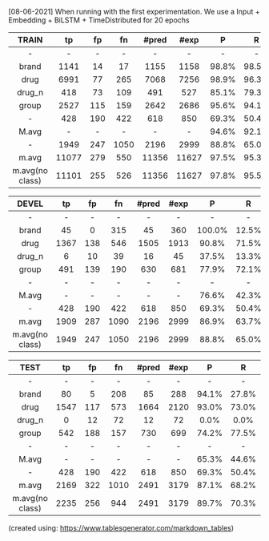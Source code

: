 [08-06-2021] When running with the first experimentation. We use a Input + Embedding + BiLSTM + TimeDistributed for 20 epochs

|      TRAIN      	|   tp  	|  fp 	|  fn  	| #pred 	|  #exp 	|   P   	|   R   	|   F1  	|
|:---------------:	|:-----:	|:---:	|:----:	|:-----:	|:-----:	|:-----:	|:-----:	|:-----:	|
|        -        	|   -   	|  -  	|   -  	|   -   	|   -   	|   -   	|   -   	|   -   	|
|      brand      	|  1141 	|  14 	|  17  	|  1155 	|  1158 	| 98.8% 	| 98.5% 	| 98.7% 	|
|       drug      	|  6991 	|  77 	|  265 	|  7068 	|  7256 	| 98.9% 	| 96.3% 	| 97.6% 	|
|      drug_n     	|  418  	|  73 	|  109 	|  491  	|  527  	| 85.1% 	| 79.3% 	| 82.1% 	|
|      group      	|  2527 	| 115 	|  159 	|  2642 	|  2686 	| 95.6% 	| 94.1% 	| 94.9% 	|
|        -        	|  428  	| 190 	|  422 	|  618  	|  850  	| 69.3% 	| 50.4% 	| 58.3% 	|
|      M.avg      	|   -   	|  -  	|   -  	|   -   	|   -   	| 94.6% 	| 92.1% 	| 93.3% 	|
|        -        	|  1949 	| 247 	| 1050 	|  2196 	|  2999 	| 88.8% 	| 65.0% 	| 75.0% 	|
|      m.avg      	| 11077 	| 279 	|  550 	| 11356 	| 11627 	| 97.5% 	| 95.3% 	| 96.4% 	|
| m.avg(no class) 	| 11101 	| 255 	|  526 	| 11356 	| 11627 	| 97.8% 	| 95.5% 	| 96.6% 	|

|      DEVEL      	|  tp  	|  fp 	|  fn  	| #pred 	| #exp 	|    P   	|   R   	|   F1  	|
|:---------------:	|:----:	|:---:	|:----:	|:-----:	|:----:	|:------:	|:-----:	|:-----:	|
|        -        	|   -  	|  -  	|   -  	|   -   	|   -  	|    -   	|   -   	|   -   	|
|      brand      	|  45  	|  0  	|  315 	|   45  	|  360 	| 100.0% 	| 12.5% 	| 22.2% 	|
|       drug      	| 1367 	| 138 	|  546 	|  1505 	| 1913 	|  90.8% 	| 71.5% 	| 80.0% 	|
|      drug_n     	|   6  	|  10 	|  39  	|   16  	|  45  	|  37.5% 	| 13.3% 	| 19.7% 	|
|      group      	|  491 	| 139 	|  190 	|  630  	|  681 	|  77.9% 	| 72.1% 	| 74.9% 	|
|        -        	|   -  	|  -  	|   -  	|   -   	|   -  	|    -   	|   -   	|   -   	|
|      M.avg      	|   -  	|  -  	|   -  	|   -   	|   -  	|  76.6% 	| 42.3% 	| 49.2% 	|
|        -        	|  428 	| 190 	|  422 	|  618  	|  850 	|  69.3% 	| 50.4% 	| 58.3% 	|
|      m.avg      	| 1909 	| 287 	| 1090 	|  2196 	| 2999 	|  86.9% 	| 63.7% 	| 73.5% 	|
| m.avg(no class) 	| 1949 	| 247 	| 1050 	|  2196 	| 2999 	|  88.8% 	| 65.0% 	| 75.0% 	|

|       TEST      	|  tp  	|  fp 	|  fn  	| #pred 	| #exp 	|   P   	|   R   	|   F1  	|
|:---------------:	|:----:	|:---:	|:----:	|:-----:	|:----:	|:-----:	|:-----:	|:-----:	|
|        -        	|   -  	|  -  	|   -  	|   -   	|   -  	|   -   	|   -   	|   -   	|
|      brand      	|  80  	|  5  	|  208 	|   85  	|  288 	| 94.1% 	| 27.8% 	| 42.9% 	|
|       drug      	| 1547 	| 117 	|  573 	|  1664 	| 2120 	| 93.0% 	| 73.0% 	| 81.8% 	|
|      drug_n     	|   0  	|  12 	|  72  	|   12  	|  72  	|  0.0% 	|  0.0% 	|  0.0% 	|
|      group      	|  542 	| 188 	|  157 	|  730  	|  699 	| 74.2% 	| 77.5% 	| 75.9% 	|
|        -        	|   -  	|  -  	|   -  	|   -   	|   -  	|   -   	|   -   	|   -   	|
|      M.avg      	|   -  	|  -  	|   -  	|   -   	|   -  	| 65.3% 	| 44.6% 	| 50.1% 	|
|        -        	|  428 	| 190 	|  422 	|  618  	|  850 	| 69.3% 	| 50.4% 	| 58.3% 	|
|      m.avg      	| 2169 	| 322 	| 1010 	|  2491 	| 3179 	| 87.1% 	| 68.2% 	| 76.5% 	|
| m.avg(no class) 	| 2235 	| 256 	|  944 	|  2491 	| 3179 	| 89.7% 	| 70.3% 	| 78.8% 	|


(created using: https://www.tablesgenerator.com/markdown_tables)
